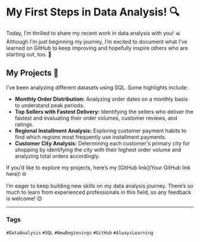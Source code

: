 # My First Steps in Data Analysis! 🔍

Today, I’m thrilled to share my recent work in data analysis with you! 📊 Although I’m just beginning my journey, I’m excited to document what I’ve learned on GitHub to keep improving and hopefully inspire others who are starting out, too. 🙌

## My Projects 📂

I’ve been analyzing different datasets using SQL. Some highlights include:

- **Monthly Order Distribution:** Analyzing order dates on a monthly basis to understand peak periods.
- **Top Sellers with Fastest Delivery:** Identifying the sellers who deliver the fastest and evaluating their order volumes, customer reviews, and ratings.
- **Regional Installment Analysis:** Exploring customer payment habits to find which regions most frequently use installment payments.
- **Customer City Analysis:** Determining each customer's primary city for shopping by identifying the city with their highest order volume and analyzing total orders accordingly.

If you’d like to explore my projects, here’s my [GitHub link](Your GitHub link here)! 🌐

I’m eager to keep building new skills on my data analysis journey. There’s so much to learn from experienced professionals in this field, so any feedback is welcome! 😊

---

### Tags
`#DataAnalysis` `#SQL` `#NewBeginnings` `#GitHub` `#AlwaysLearning`
